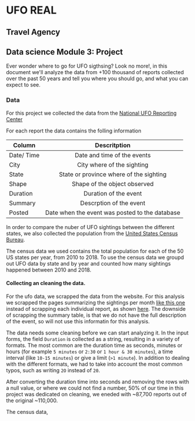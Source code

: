 # UFO REAL
## Travel Agency

## Data science Module 3: Project

Ever wonder where to go for UFO sigthsing? Look no more!, in this document we'll analyze the data from +100 thousand of reports collected over the past 50 years and tell you where you should go, and what you can expect to see.

### Data
For this project we collected the data from the [National UFO Reporting Center](http://www.nuforc.org/index.html)

For each report the data contains the folling information

| Column        | Descritption |
| ------------- |:------------:| 
| Date/ Time    | Date and time of the events |
| City          | City where of the sighting |
| State         | State or province where of the sighting |
| Shape         | Shape of the object observed |
| Duration      | Duration of the event |
| Summary       | Descrption of the event |
| Posted        | Date when the event was posted to the database |

In order to compare the nuber of UFO sightings between the different states, we also collected the population from the [United States Census Bureau](https://www.census.gov/). 

The census data we used contains the total population for each of the 50 US states per year, from 2010 to 2018. 
To use the census data we groupd out UFO data by state and by year and counted how many sightings happened between 2010 and 2018. 

#### Collecting an cleaning the data.
For the ufo data, we scrapped the data from the website. For this analysis we scrapped the pages summarizing the sightings per month [like this one](http://www.nuforc.org/webreports/ndxe201905.html) instead of scrapping each individual report, as shown [here](http://www.nuforc.org/webreports/146/S146041.html). The downside of scrapping the summary table,  is that we do not have the full description of the event, so will not use this informatin for this analysis.

The data needs some cleaning before we can start analyzing it. In the input forms, the field `Duration` is collected as a string, resulting in a variety of formats. The most common are the duration time as seconds, minutes or hours (for example `5 minutes` or `2:30` or `1 hour & 30 minutes`), a time interval (like `10-15 minutes`) or give a limit (`>1 minute`). In addition to dealing with the different formats, we had to take into account the most common typos, such as writing `2O` instead of `20`.

After converting the duration time into seconds and removing the rows with a null value, or where we could not find a number, 
50% of our time in this project was dedicated on cleaning, we eneded with ~87,700 reports out of the original ~110,000.

The census data, 



